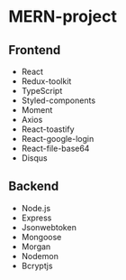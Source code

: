 # MERN-project

## Frontend
- React
- Redux-toolkit
- TypeScript
- Styled-components
- Moment
- Axios
- React-toastify
- React-google-login
- React-file-base64
- Disqus

## Backend
- Node.js
- Express
- Jsonwebtoken
- Mongoose
- Morgan
- Nodemon
- Bcryptjs
